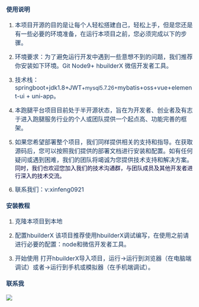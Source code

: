 <h4>
    <span style="font-size: 16px; color: rgb(23, 54, 93);">使用说明</span>
</h4>
<ol class=" list-paddingleft-2">
    <li>
        <p>
            <span style="font-size: 16px; color: rgb(23, 54, 93);">本项目开源的目的是让每个人轻松搭建自己，轻松上手，但是您还是有一些必要的环境准备，在运行本项目之前，您必须完成以下的步骤。</span>
        </p>
    </li>
    <li>
        <p>
            <span style="font-size: 16px; color: rgb(23, 54, 93);">环境要求：为了避免运行开发中遇到一些意想不到的问题，我们推荐你安装如下环境。Git Node9+ hbuilderX 微信开发者工具。</span>
        </p>
    </li>
    <li>
        <p>
            <span style="font-size: 16px; color: rgb(23, 54, 93);">技术栈：springboot+jdk1.8+JWT<span style="color: rgb(23, 54, 93); font-size: 14px;">+mysql5.7.26+</span>mybatis+oss+vue+element-ui + uni-app。</span>
        </p>
    </li>
    <li>
        <p>
            <span style="white-space: pre-wrap; font-size: 16px; color: rgb(23, 54, 93);">本跑腿平台项目目前处于半开源状态，旨在为开发者、创业者及有志于进入跑腿服务行业的个人或团队提供一个起点高、功能完善的框架。</span>
        </p>
    </li>
    <li>
        <p>
            <span style="font-family: -apple-system, BlinkMacSystemFont, &quot;Segoe UI&quot;, Roboto, Ubuntu, &quot;Helvetica Neue&quot;, Helvetica, Arial, &quot;PingFang SC&quot;, &quot;Hiragino Sans GB&quot;, &quot;Microsoft YaHei UI&quot;, &quot;Microsoft YaHei&quot;, &quot;Source Han Sans CN&quot;, sans-serif, &quot;Apple Color Emoji&quot;, &quot;Segoe UI Emoji&quot;; background-color: rgb(253, 253, 254); white-space: pre-wrap; font-size: 16px; color: rgb(23, 54, 93);">如果您希望部署整个项目，我们同样提供相关的支持和指导。在获取源码后，您可以按照我们提供的部署文档进行安装和配置。如有任何疑问或遇到困难，我们的团队将竭诚为您提供技术支持和解决方案。<span style="white-space: pre-wrap; color: rgb(5, 7, 59); font-family: -apple-system, BlinkMacSystemFont, &quot;Segoe UI&quot;, Roboto, Ubuntu, &quot;Helvetica Neue&quot;, Helvetica, Arial, &quot;PingFang SC&quot;, &quot;Hiragino Sans GB&quot;, &quot;Microsoft YaHei UI&quot;, &quot;Microsoft YaHei&quot;, &quot;Source Han Sans CN&quot;, sans-serif, &quot;Apple Color Emoji&quot;, &quot;Segoe UI Emoji&quot;; font-size: 15px; background-color: rgb(253, 253, 254);">同时，我们也欢迎您加入我们的技术沟通群，与团队成员及其他开发者进行深入的技术交流。</span></span>
        </p>
    </li>
    <li>
        <p>
            <span style="font-size: 16px; color: rgb(23, 54, 93);">联系我们：v:xinfeng0921</span>
        </p>
    </li>
</ol>
<h4>
    <span style="font-size: 16px; color: rgb(23, 54, 93);">安装教程</span>
</h4>
<ol class=" list-paddingleft-2">
    <li>
        <p>
            <span style="font-size: 16px; color: rgb(23, 54, 93);">克隆本项目到本地</span>
        </p>
    </li>
    <li>
        <p>
            <span style="font-size: 16px; color: rgb(23, 54, 93);">配置hbuilderX 该项目推荐使用hbuilderX调试编写，在使用之前请进行必要的配置：node和微信开发者工具。</span>
        </p>
    </li>
    <li>
        <p>
            <span style="font-size: 16px; color: rgb(23, 54, 93);">开始使用 打开hbuilderX导入项目，运行-&gt;运行到浏览器（在电脑端调试）或者-&gt;运行到手机或模拟器（在手机端调试）。</span>
        </p>
    </li>
</ol>
<h4>
    <span style="font-size: 16px; color: rgb(23, 54, 93);">联系我</span>
</h4>
<p>
    <img src="https://shopimges.oss-cn-hangzhou.aliyuncs.com/source/1697590364562.jpg"/>
</p>
<h4>
    <br/>
</h4>